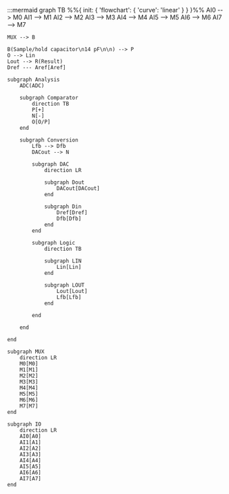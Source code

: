 <!--
 Copyright (c) 2024 David Such
 
 This software is released under the MIT License.
 https://opensource.org/licenses/MIT
-->

:::mermaid
graph TB
    %%{ init: { 'flowchart': { 'curve': 'linear' } } }%%
    AI0 --> M0
    AI1 --> M1
    AI2 --> M2
    AI3 --> M3
    AI4 --> M4
    AI5 --> M5
    AI6 --> M6
    AI7 --> M7

    MUX --> B

    B(Sample/hold capacitor\n14 pF\n\n) --> P
    O --> Lin
    Lout --> R(Result)
    Dref --- Aref[Aref]

    subgraph Analysis
        ADC(ADC)

        subgraph Comparator
            direction TB
            P[+]
            N[-]
            O[O/P]
        end

        subgraph Conversion
            Lfb --> Dfb
            DACout --> N

            subgraph DAC
                direction LR

                subgraph Dout
                    DACout[DACout]
                end

                subgraph Din
                    Dref[Dref]
                    Dfb[Dfb]
                end
            end

            subgraph Logic
                direction TB

                subgraph LIN
                    Lin[Lin]
                end

                subgraph LOUT
                    Lout[Lout]
                    Lfb[Lfb]
                end

            end

        end

    end

    subgraph MUX
        direction LR
        M0[M0]
        M1[M1]
        M2[M2]
        M3[M3]
        M4[M4]
        M5[M5]
        M6[M6]
        M7[M7]
    end
    
    subgraph IO
        direction LR
        AI0[A0]
        AI1[A1]
        AI2[A2]
        AI3[A3]
        AI4[A4]
        AI5[A5]
        AI6[A6]
        AI7[A7]
    end